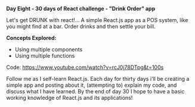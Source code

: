 **Day Eight - 30 days of React challenge - "Drink Order" app**

Let's get DRUNK with react!... A simple React.js app as a POS system, like you might find at a bar. Order drinks and then settle your bill.

**Concepts Explored:**
- Using multiple components
- Using multiple functions

Code: https://www.youtube.com/watch?v=rcJ0j78DTpg&t=100s

Follow me as I self-learn React.js. Each day for thirty days i'll be creating a simple app and posting about it, (attempting to) explain my code, and discuss what I have learned. By the end of day 30 I hope to have a basic working knowledge of React.js and its applications!

